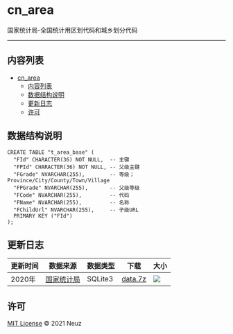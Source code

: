 # cn_area

国家统计局-全国统计用区划代码和城乡划分代码


---

## 内容列表

- [cn_area](#cn_area)
  - [内容列表](#内容列表)
  - [数据结构说明](#数据结构说明)
  - [更新日志](#更新日志)
  - [许可](#许可)

## 数据结构说明

```
CREATE TABLE "t_area_base" (
  "FId" CHARACTER(36) NOT NULL,  -- 主键
  "FPId" CHARACTER(36) NOT NULL, -- 父级主键
  "FGrade" NVARCHAR(255),        -- 等级；Province/City/County/Town/Village
  "FPGrade" NVARCHAR(255),       -- 父级等级
  "FCode" NVARCHAR(255),         -- 代码
  "FName" NVARCHAR(255),         -- 名称
  "FChildUrl" NVARCHAR(255),     -- 子级URL
  PRIMARY KEY ("FId")
);
```

## 更新日志

| 更新时间 | 数据来源 | 数据类型 | 下载 | 大小 |
| --- | --- | --- | --- | --- |
| 2020年 | [国家统计局](http://www.stats.gov.cn/tjsj/tjbz/tjyqhdmhcxhfdm/2020/index.html) | SQLite3 | [data.7z](https://github.com/Neuz/cn_area/releases/download/2020/data.7z) |  [![](https://img.shields.io/badge/size-26.9%20MB-brightgreen)](https://github.com/Neuz/cn_area/releases/download/2020/data.7z) 



## 许可

[MIT License](LICENSE) © 2021 Neuz




